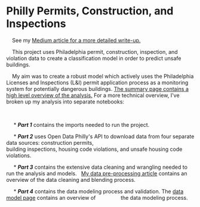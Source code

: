 # Philly Permits, Construction, and Inspections

&nbsp;&nbsp;&nbsp;&nbsp;See my [Medium article for a more detailed write-up.](https://medium.com/@_heavenstobetsy/predicting-unsafe-housing-in-philadelphia-with-machine-learning-models-d1a364270a9c)


&nbsp;&nbsp;&nbsp;&nbsp;This project uses Philadelphia permit, construction, inspection, and violation data to create a classification model in order to predict unsafe buildings.  

&nbsp;&nbsp;&nbsp;&nbsp;My aim was to create a robust model which actively uses the Philadelphia Licenses and Inspections (L&I) permit application process as a monitoring system for potentially dangerous buildings. [The summary page contains a high level overview of the analysis.](https://github.com/heavenstobetsy/PhillyConstruction/blob/master/Summary.md) For a more technical overview, I've broken up my analysis into separate notebooks:

&nbsp;

</p>

&nbsp;&nbsp;&nbsp;&nbsp; * **_Part 1_** contains the imports needed to run the project.

&nbsp;&nbsp;&nbsp;&nbsp; * **_Part 2_** uses Open Data Philly's API to download data from four separate data sources: construction permits,  
building inspections, housing code violations, and unsafe housing code violations. 

&nbsp;&nbsp;&nbsp;&nbsp; * **_Part 3_** contains the extensive data cleaning and wrangling needed to run the analysis and models. &nbsp;&nbsp;[My data pre-processing article](https://medium.com/@_heavenstobetsy/predicting-unsafe-housing-in-philadelphia-data-pre-processing-42e13bf72c8d) contains an overview of the data cleaning and blending process.

&nbsp;&nbsp;&nbsp;&nbsp; * **_Part 4_** contains the data modeling process and validation.  The [data model page](https://github.com/heavenstobetsy/PhillyConstruction/blob/master/data%20model.md) contains an overview of &nbsp;&nbsp;&nbsp;&nbsp;&nbsp;&nbsp;&nbsp;&nbsp;&nbsp;&nbsp;&nbsp;&nbsp;&nbsp;&nbsp;&nbsp;&nbsp;the data modeling process.
